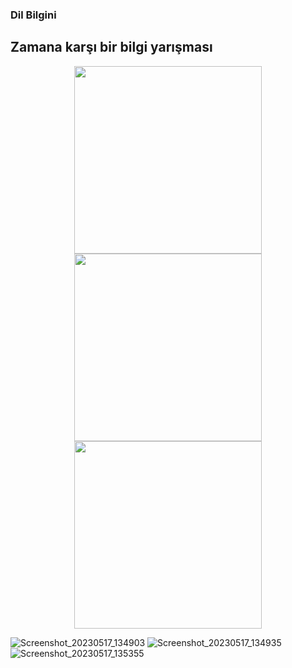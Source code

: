 ### Dil Bilgini
## Zamana karşı bir bilgi yarışması

<p align="center">
<img src="https://github.com/Mejister/Dil-Bilgini/assets/109960945/14300986-2553-481f-b6e1-b5aad7c40369.png" width="300">
 <img  src="https://user-images.githubusercontent.com/109960945/200212358-4d07570b-3337-4816-a177-f5ea9692b105.png" width="300">
 <img src="https://user-images.githubusercontent.com/109960945/200212359-5b923671-21a3-47a2-abd3-f3038753ae96.png" width="300">
  </p>
 
![Screenshot_20230517_134903](https://github.com/Mejister/Dil-Bilgini/assets/109960945/14300986-2553-481f-b6e1-b5aad7c40369)
![Screenshot_20230517_134935](https://github.com/Mejister/Dil-Bilgini/assets/109960945/f013606b-1df4-4657-9583-a504452b7057)
![Screenshot_20230517_135355](https://github.com/Mejister/Dil-Bilgini/assets/109960945/063b313f-684d-4db8-951f-22344cef7250)
